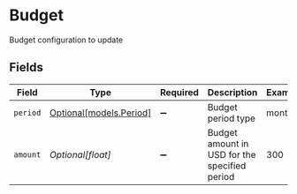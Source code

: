 # Budget

Budget configuration to update


## Fields

| Field                                          | Type                                           | Required                                       | Description                                    | Example                                        |
| ---------------------------------------------- | ---------------------------------------------- | ---------------------------------------------- | ---------------------------------------------- | ---------------------------------------------- |
| `period`                                       | [Optional[models.Period]](../models/period.md) | :heavy_minus_sign:                             | Budget period type                             | monthly                                        |
| `amount`                                       | *Optional[float]*                              | :heavy_minus_sign:                             | Budget amount in USD for the specified period  | 300                                            |